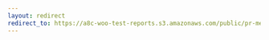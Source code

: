 ```yaml
---
layout: redirect
redirect_to: https://a8c-woo-test-reports.s3.amazonaws.com/public/pr-merge/38862/e2e/index.html
---
```

